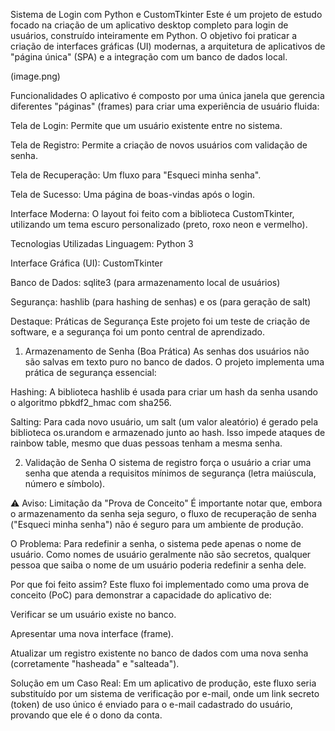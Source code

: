 Sistema de Login com Python e CustomTkinter
Este é um projeto de estudo focado na criação de um aplicativo desktop completo para login de usuários, construído inteiramente em Python. O objetivo foi praticar a criação de interfaces gráficas (UI) modernas, a arquitetura de aplicativos de "página única" (SPA) e a integração com um banco de dados local.

(image.png) 

Funcionalidades
O aplicativo é composto por uma única janela que gerencia diferentes "páginas" (frames) para criar uma experiência de usuário fluida:

Tela de Login: Permite que um usuário existente entre no sistema.

Tela de Registro: Permite a criação de novos usuários com validação de senha.

Tela de Recuperação: Um fluxo para "Esqueci minha senha".

Tela de Sucesso: Uma página de boas-vindas após o login.

Interface Moderna: O layout foi feito com a biblioteca CustomTkinter, utilizando um tema escuro personalizado (preto, roxo neon e vermelho).

Tecnologias Utilizadas
Linguagem: Python 3

Interface Gráfica (UI): CustomTkinter

Banco de Dados: sqlite3 (para armazenamento local de usuários)

Segurança: hashlib (para hashing de senhas) e os (para geração de salt)

Destaque: Práticas de Segurança
Este projeto foi um teste de criação de software, e a segurança foi um ponto central de aprendizado.

1. Armazenamento de Senha (Boa Prática)
As senhas dos usuários não são salvas em texto puro no banco de dados. O projeto implementa uma prática de segurança essencial:

Hashing: A biblioteca hashlib é usada para criar um hash da senha usando o algoritmo pbkdf2_hmac com sha256.

Salting: Para cada novo usuário, um salt (um valor aleatório) é gerado pela biblioteca os.urandom e armazenado junto ao hash. Isso impede ataques de rainbow table, mesmo que duas pessoas tenham a mesma senha.

2. Validação de Senha
O sistema de registro força o usuário a criar uma senha que atenda a requisitos mínimos de segurança (letra maiúscula, número e símbolo).

⚠️ Aviso: Limitação da "Prova de Conceito"
É importante notar que, embora o armazenamento da senha seja seguro, o fluxo de recuperação de senha ("Esqueci minha senha") não é seguro para um ambiente de produção.

O Problema: Para redefinir a senha, o sistema pede apenas o nome de usuário. Como nomes de usuário geralmente não são secretos, qualquer pessoa que saiba o nome de um usuário poderia redefinir a senha dele.

Por que foi feito assim? Este fluxo foi implementado como uma prova de conceito (PoC) para demonstrar a capacidade do aplicativo de:

Verificar se um usuário existe no banco.

Apresentar uma nova interface (frame).

Atualizar um registro existente no banco de dados com uma nova senha (corretamente "hasheada" e "salteada").

Solução em um Caso Real: Em um aplicativo de produção, este fluxo seria substituído por um sistema de verificação por e-mail, onde um link secreto (token) de uso único é enviado para o e-mail cadastrado do usuário, provando que ele é o dono da conta.